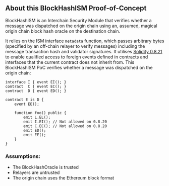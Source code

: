 ## About this BlockHashISM Proof-of-Concept
BlockHashISM is an Interchain Security Module that verifies whether a message was dispatched on the origin chain using an, assumed, magical origin chain block hash oracle on the destination chain. 

It relies on the ISM interface `metadata` function, which passes arbitrary bytes (specified by an off-chain relayer to verify messages) including the message transaction hash and validator signatures. It utilises [Solidity 0.8.21](https://soliditylang.org/blog/2023/07/19/solidity-0.8.21-release-announcement/) to enable qualified access to foreign events defined in contracts and interfaces that the current contract does not inherit from. This BlockHashISM PoC verifies whether a message was dispatched on the origin chain:

```library   L { event EL(); }
interface I { event EI(); }
contract  C { event EC(); }
contract  D { event ED(); }

contract E is D {
    event EE();

    function foo() public {
        emit L.EL();
        emit I.EI(); // Not allowed on 0.8.20
        emit C.EC(); // Not allowed on 0.8.20
        emit ED();
        emit EE();
    }
}
```

### Assumptions: 
- The BlockHashOracle is trusted
- Relayers are untrusted
- The origin chain uses the Ethereum block format

